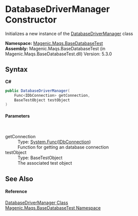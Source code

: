 # DatabaseDriverManager Constructor 
 

Initializes a new instance of the <a href="MAQS_5/DataBase_AUTOGENERATED/DatabaseDriverManager_Class">DatabaseDriverManager</a> class

**Namespace:**&nbsp;<a href="MAQS_5/DataBase_AUTOGENERATED/Magenic-Maqs-BaseDatabaseTest_Namespace">Magenic.Maqs.BaseDatabaseTest</a><br />**Assembly:**&nbsp;Magenic.Maqs.BaseDatabaseTest (in Magenic.Maqs.BaseDatabaseTest.dll) Version: 5.3.0

## Syntax

**C#**<br />
``` C#
public DatabaseDriverManager(
	Func<IDbConnection> getConnection,
	BaseTestObject testObject
)
```


#### Parameters
&nbsp;<dl><dt>getConnection</dt><dd>Type: <a href="http://msdn2.microsoft.com/en-us/library/bb534960" target="_blank">System.Func</a>(<a href="http://msdn2.microsoft.com/en-us/library/bs16hf60" target="_blank">IDbConnection</a>)<br />Function for getting an database connection</dd><dt>testObject</dt><dd>Type: BaseTestObject<br />The associated test object</dd></dl>

## See Also


#### Reference
<a href="MAQS_5/DataBase_AUTOGENERATED/DatabaseDriverManager_Class">DatabaseDriverManager Class</a><br /><a href="MAQS_5/DataBase_AUTOGENERATED/Magenic-Maqs-BaseDatabaseTest_Namespace">Magenic.Maqs.BaseDatabaseTest Namespace</a><br />